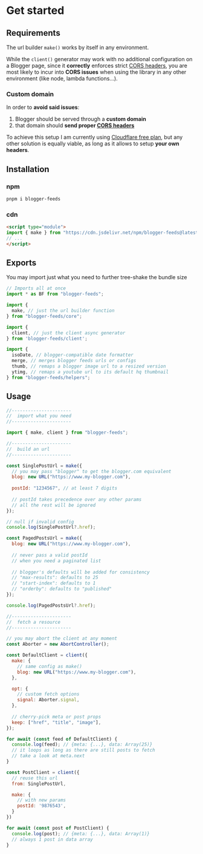 # Get started

## Requirements

The url builder `make()` works by itself in any environment.

While the `client()` generator may work with no additional configuration on a Blogger page, since it **correctly** enforces strict [CORS headers](https://developer.mozilla.org/en-US/docs/Web/HTTP/CORS), you are most likely to incur into **CORS issues** when using the library in any other environment (like node, lambda functions...).

### Custom domain

In order to **avoid said issues**:

1. Blogger should be served through a **custom domain**
2. that domain should **send proper [CORS headers](https://developer.mozilla.org/en-US/docs/Web/HTTP/CORS)**

To achieve this setup I am currently using [Cloudflare free plan](https://www.cloudflare.com/plans/free), but any other solution is equally viable, as long as it allows to setup **your own headers**.

## Installation

### npm

``` bash
pnpm i blogger-feeds
```

### cdn

``` html
<script type="module">
import { make } from "https://cdn.jsdelivr.net/npm/blogger-feeds@latest/core"
// ...
</script>
```

## Exports

You may import just what you need to further tree-shake the bundle size

``` js
// Imports all at once
import * as BF from "blogger-feeds";

import { 
  make, // just the url builder function
} from "blogger-feeds/core";

import { 
  client, // just the client async generator
} from 'blogger-feeds/client';

import { 
  isoDate, // blogger-compatible date formatter
  merge, // merges blogger feeds urls or configs
  thumb, // remaps a blogger image url to a resized version
  ytimg, // remaps a youtube url to its default hq thumbnail
} from "blogger-feeds/helpers";
```

## Usage

``` js
//----------------------
//  import what you need
//----------------------

import { make, client } from "blogger-feeds";

//----------------------
//  build an url
//----------------------

const SinglePostUrl = make({
  // you may pass "blogger" to get the blogger.com equivalent
  blog: new URL("https://www.my-blogger.com"),
  
  postId: "1234567", // at least 7 digits
  
  // postId takes precedence over any other params
  // all the rest will be ignored
});

// null if invalid config
console.log(SinglePostUrl?.href);

const PagedPostsUrl = make({
  blog: new URL("https://www.my-blogger.com"),
  
  // never pass a valid postId 
  // when you need a paginated list
  
  // blogger's defaults will be added for consistency
  // "max-results": defaults to 25
  // "start-index": defaults to 1
  // "orderby": defaults to "published"
});

console.log(PagedPostsUrl?.href);

//----------------------
//  fetch a resource
//----------------------

// you may abort the client at any moment
const Aborter = new AbortController();

const DefaultClient = client({
  make: {
    // same config as make()
    blog: new URL("https://www.my-blogger.com"),
  },

  opt: { 
    // custom fetch options
    signal: Aborter.signal,
  },
  
  // cherry-pick meta or post props
  keep: ["href", "title", "image"],
});

for await (const feed of DefaultClient) {
  console.log(feed); // {meta: {...}, data: Array(25)} 
  // it loops as long as there are still posts to fetch 
  // take a look at meta.next
}

const PostClient = client({
  // reuse this url
  from: SinglePostUrl,

  make: {
    // with new params
    postId: '9876543',
  }
})

for await (const post of PostClient) {
  console.log(post); // {meta: {...}, data: Array(1)}
  // always 1 post in data array
}
```

